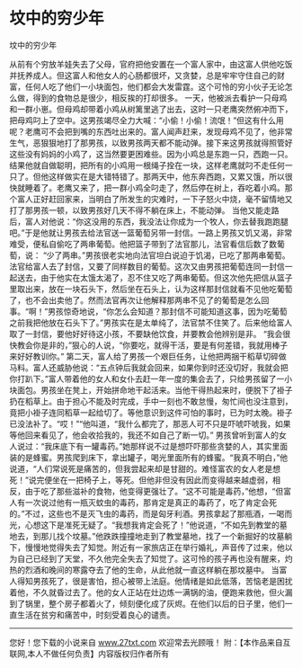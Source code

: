 # 坟中的穷少年

坟中的穷少年 

从前有个穷放羊娃失去了父母，官府把他安置在一个富人家中，由这富人供他吃饭并抚养成人。但这富人和他女人的心肠都很坏，又贪婪，总是牢牢守住自己的财富，任何人吃了他们一小块面包，他们都会大发雷霆。这个可怜的穷小伙子无论怎么做，得到的食物总是很少，相反挨的打却很多。 
一天，他被派去看护一只母鸡和一群小崽。但母鸡却带着小鸡从树篱里逃了出去，这时一只老鹰突然俯冲而下，把母鸡叼上了空中。这男孩竭尽全力大喊：“小偷！小偷！流氓！”但这有什么用呢？老鹰可不会把到嘴的东西吐出来的。富人闻声赶来，发现母鸡不见了，他非常生气，恶狠狠地打了那男孩，以致男孩两天都不能动弹。接下来这男孩就得照管好这些没有妈妈的小鸡了，这当然要更困难些。因为小鸡总是东跑一只，西跑一只。结果他就自做聪明，把所有的小鸡用一根绳子拴在一块，这样老鹰就叼不走任何一只了。但他这样做实在是大错特错了。那两天中，他东奔西跑，又累又饿，所以很快就睡着了。老鹰又来了，把一群小鸡全叼走了，然后停在树上，吞吃着小鸡。那个富人正好赶回家来，当明白了所发生的灾难时，一下子怒火中烧，毫不留情地又打了那男孩一顿，以致男孩好几天不得不躺在床上，不能动弹。 
当他又能走路后，富人对他说：“你这没用的东西，我没法让你成为一个牧人，你去替我跑跑腿吧。”于是他就让男孩去给法官送一篮葡萄另带一封信。一路上男孩又饥又渴，非常难受，便私自偷吃了两串葡萄。他把篮子带到了法官那儿，法官看信后数了数葡萄，说： 
“少了两串。”男孩很老实地向法官坦白说迫于饥渴，已吃了那两串葡萄。法官给富人去了封信，又要了同样数目的葡萄。这次又由男孩把葡萄连同一封信一起送去，由于他实在太饿太渴了，忍不住又吃了两串葡萄。但这次他先把信从篮子里取出来，放在一块石头下，然后坐在石头上，认为这样那封信就看不见他吃葡萄了，也不会出卖他了。然而法官再次让他解释那两串不见了的葡萄是怎么回事。“啊！”男孩惊奇地说，“你怎么会知道？那封信不可能知道这事，因为吃葡萄之前我把他放在石头下了。”男孩实在是太单纯了，法官禁不住笑了。后来他给富人取了一封信，要他好好待这小孩，不要缺他饮食，并要教会他辨别是非。 
“我会很快教会你是非的，”狠心的人说，“你要吃，就得干活，要是有何差错，我就用棒子来好好教训你。” 
第二天，富人给了男孩一个艰巨任务，让他把两捆干稻草切碎做马料。富人还威胁他说：“五点钟后我就会回来，如果你到时还没切好，我就会把你打趴下。”富人带着他的女人和女仆去赶一年一度的集会去了，只给男孩留了一小块面包。男孩坐在凳上，开始拼命地干起活来。当他干得热起来时，便脱下了褂子扔在稻草上。由于担心不能及时完成，手中一刻也不敢怠慢，匆忙间也没注意到，竟把小褂子连同稻草一起给切了。等他意识到这件可怕的事时，已为时太晚。褂子已没法补了。“哎！”“他叫道，“我什么都完了，那恶人可不只是吓唬吓唬我，如果等他回来看见了，他会收拾我的，我还不如自己了断一切。” 
男孩曾听到富人的女人说过：“我床底下有一罐毒药。”她那样说不过是想吓吓那些贪婪的人，其实里面装的是蜂蜜。男孩爬到床下，拿出罐子，喝光里面所有的蜂蜜。“我真不明白，”他说道，“人们常说死是痛苦的，但我尝起来却是甘甜的。难怪富农的女人老是想死！”说完便坐在一把椅子上，等死。但他非但没有因此而变得越来越虚弱，相反，由于吃了那些滋补的食物，他变得更强壮了。“这不可能是毒药，”他想，“但富人有一次说过他有一瓶灭蚊虫的毒药，那肯定是真正的毒药了，吃了肯定会死的。”不过，这些也不是灭飞虫的毒药，而是匈牙利酒。男孩拿起了那瓶酒，一喝而光，心想这下是准死无疑了。“我想我肯定会死了！”他说道，“不如先到教堂的墓地去，到那儿找个坟墓。”他跌跌撞撞地走到了教堂墓地，找了一个新掘好的坟墓躺下，慢慢地觉得失去了知觉。附近有一家旅店正在举行婚礼，声音传了过来，他以为自己已经到了天堂，不久他完全失去了知觉了。这可怜的孩子再也没有醒来，灼热的烈酒和晚间的寒露夺去了他的生命，从此他就一直这样躺在那坟墓中。 
当富人得知男孩死了，很是害怕，担心被带上法庭。他情绪是如此低落，苦恼老是困扰着他，不久就昏过去了。他的女人正站在灶边炼一满锅的油，便跑来救他，但火漏到了锅里，整个房子都着火了，倾刻便化成了灰烬。在他们以后的日子里，他们一直生活在贫穷和痛苦中，时刻受着良心的谴责。 

                  
--------------------
您好！您下载的小说来自 www.27txt.com 欢迎常去光顾哦！
附：【本作品来自互联网,本人不做任何负责】内容版权归作者所有